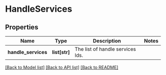 # HandleServices

## Properties
Name | Type | Description | Notes
------------ | ------------- | ------------- | -------------
**handle_services** | **list[str]** | The list of handle services Ids. | 

[[Back to Model list]](../README.md#documentation-for-models) [[Back to API list]](../README.md#documentation-for-api-endpoints) [[Back to README]](../README.md)

